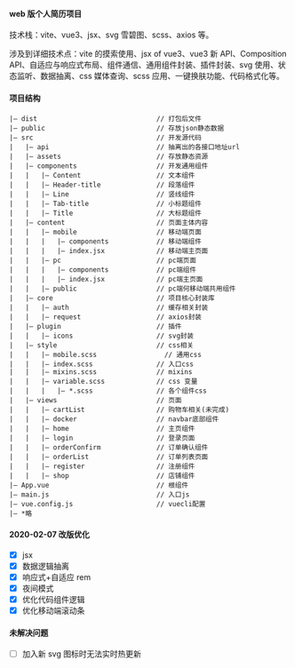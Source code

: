 #### web 版个人简历项目

技术栈：vite、vue3、jsx、svg 雪碧图、scss、axios 等。

涉及到详细技术点：vite 的摸索使用、jsx of vue3、vue3 新 API、Composition API、自适应与响应式布局、组件通信、通用组件封装、插件封装、svg 使用、状态监听、数据抽离、css 媒体查询、scss 应用、一键换肤功能、代码格式化等。

#### 项目结构

```
|— dist                              // 打包后文件
|— public                            // 存放json静态数据
|— src                               // 开发源代码
|   |— api                           // 抽离出的各接口地址url
|   |— assets                        // 存放静态资源
|   |— components                    // 开发通用组件
|   |   |— Content                   // 文本组件
|   |   |— Header-title              // 段落组件
|   |   |— Line                      // 竖线组件
|   |   |— Tab-title                 // 小标题组件
|   |   |— Title                     // 大标题组件
|   |— content                       // 页面主体内容
|   |   |— mobile                    // 移动端页面
|   |   |   |— components            // 移动端组件
|   |   |   |— index.jsx             // 移动端主页面
|   |   |— pc                        // pc端页面
|   |   |   |— components            // pc端组件
|   |   |   |— index.jsx             // pc端主页面
|   |   |— public                    // pc端何移动端共用组件
|   |— core                          // 项目核心封装库
|   |   |— auth                      // 缓存相关封装
|   |   |— request                   // axios封装
|   |— plugin                        // 插件
|   |   |— icons                     // svg封装
|   |— style                         // css相关
|   |   |— mobile.scss                 // 通用css
|   |   |— index.scss                // 入口css
|   |   |— mixins.scss               // mixins
|   |   |— variable.scss             // css 变量
|   |   |   |— *.scss                // 各个组件css
|   |— views                         // 页面
|   |   |— cartList                  // 购物车相关(未完成)
|   |   |— docker                    // navbar底部组件
|   |   |— home                      // 主页组件
|   |   |— login                     // 登录页面
|   |   |— orderConfirm              // 订单确认组件
|   |   |— orderList                 // 订单列表页面
|   |   |— register                  // 注册组件
|   |   |— shop                      // 店铺组件
|— App.vue                           // 根组件
|— main.js                           // 入口js
|— vue.config.js                     // vuecli配置
|— *略
```

#### 2020-02-07 改版优化

- [x] jsx
- [x] 数据逻辑抽离
- [x] 响应式+自适应 rem
- [x] 夜间模式
- [x] 优化代码组件逻辑
- [x] 优化移动端滚动条

#### 未解决问题

- [ ] 加入新 svg 图标时无法实时热更新
